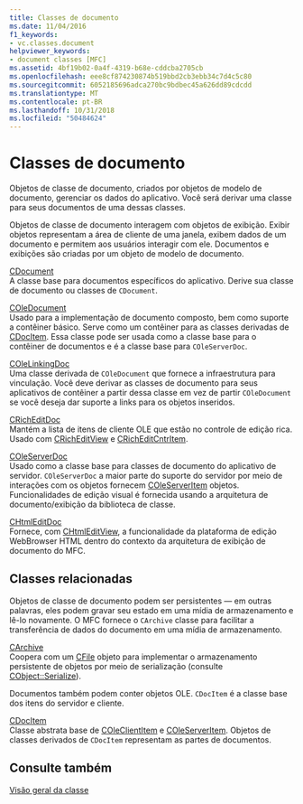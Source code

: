 ```yaml
---
title: Classes de documento
ms.date: 11/04/2016
f1_keywords:
- vc.classes.document
helpviewer_keywords:
- document classes [MFC]
ms.assetid: 4bf19b02-0a4f-4319-b68e-cddcba2705cb
ms.openlocfilehash: eee8cf874230874b519bbd2cb3ebb34c7d4c5c80
ms.sourcegitcommit: 6052185696adca270bc9bdbec45a626dd89cdcdd
ms.translationtype: MT
ms.contentlocale: pt-BR
ms.lasthandoff: 10/31/2018
ms.locfileid: "50484624"
---
```

# <a name="document-classes"></a>Classes de documento

Objetos de classe de documento, criados por objetos de modelo de documento, gerenciar os dados do aplicativo. Você será derivar uma classe para seus documentos de uma dessas classes.

Objetos de classe de documento interagem com objetos de exibição. Exibir objetos representam a área de cliente de uma janela, exibem dados de um documento e permitem aos usuários interagir com ele. Documentos e exibições são criadas por um objeto de modelo de documento.

[CDocument](../mfc/reference/cdocument-class.md)<br/>
A classe base para documentos específicos do aplicativo. Derive sua classe de documento ou classes de `CDocument`.

[COleDocument](../mfc/reference/coledocument-class.md)<br/>
Usado para a implementação de documento composto, bem como suporte a contêiner básico. Serve como um contêiner para as classes derivadas de [CDocItem](../mfc/reference/cdocitem-class.md). Essa classe pode ser usada como a classe base para o contêiner de documentos e é a classe base para `COleServerDoc`.

[COleLinkingDoc](../mfc/reference/colelinkingdoc-class.md)<br/>
Uma classe derivada de `COleDocument` que fornece a infraestrutura para vinculação. Você deve derivar as classes de documento para seus aplicativos de contêiner a partir dessa classe em vez de partir `COleDocument` se você deseja dar suporte a links para os objetos inseridos.

[CRichEditDoc](../mfc/reference/cricheditdoc-class.md)<br/>
Mantém a lista de itens de cliente OLE que estão no controle de edição rica. Usado com [CRichEditView](../mfc/reference/cricheditview-class.md) e [CRichEditCntrItem](../mfc/reference/cricheditcntritem-class.md).

[COleServerDoc](../mfc/reference/coleserverdoc-class.md)<br/>
Usado como a classe base para classes de documento do aplicativo de servidor. `COleServerDoc` a maior parte do suporte do servidor por meio de interações com os objetos fornecem [COleServerItem](../mfc/reference/coleserveritem-class.md) objetos. Funcionalidades de edição visual é fornecida usando a arquitetura de documento/exibição da biblioteca de classe.

[CHtmlEditDoc](../mfc/reference/chtmleditdoc-class.md)<br/>
Fornece, com [CHtmlEditView](../mfc/reference/chtmleditview-class.md), a funcionalidade da plataforma de edição WebBrowser HTML dentro do contexto da arquitetura de exibição de documento do MFC.

## <a name="related-classes"></a>Classes relacionadas

Objetos de classe de documento podem ser persistentes — em outras palavras, eles podem gravar seu estado em uma mídia de armazenamento e lê-lo novamente. O MFC fornece o `CArchive` classe para facilitar a transferência de dados do documento em uma mídia de armazenamento.

[CArchive](../mfc/reference/carchive-class.md)<br/>
Coopera com um [CFile](../mfc/reference/cfile-class.md) objeto para implementar o armazenamento persistente de objetos por meio de serialização (consulte [CObject::Serialize](../mfc/reference/cobject-class.md#serialize)).

Documentos também podem conter objetos OLE. `CDocItem` é a classe base dos itens do servidor e cliente.

[CDocItem](../mfc/reference/cdocitem-class.md)<br/>
Classe abstrata base de [COleClientItem](../mfc/reference/coleclientitem-class.md) e [COleServerItem](../mfc/reference/coleserveritem-class.md). Objetos de classes derivados de `CDocItem` representam as partes de documentos.

## <a name="see-also"></a>Consulte também

[Visão geral da classe](../mfc/class-library-overview.md)

